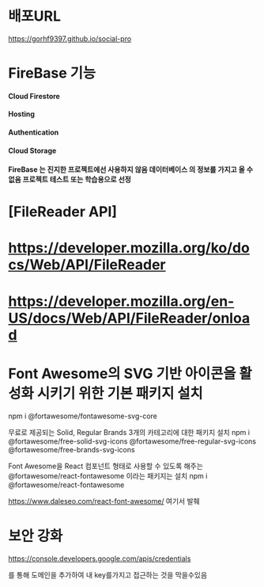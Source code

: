 # 배포URL
https://gorhf9397.github.io/social-pro

# FireBase 기능
<h4>Cloud Firestore</h4>
<h4>Hosting</h4>
<h4>Authentication</h4>
<h4>Cloud Storage</h4>

<h4>FireBase 는 진지한 프로젝트에선 사용하지 않음 데이터베이스 의 정보를 가지고 올 수 없음
프로젝트 테스트 또는 학습용으로 선정</h4>

# [FileReader API]
# https://developer.mozilla.org/ko/docs/Web/API/FileReader
# https://developer.mozilla.org/en-US/docs/Web/API/FileReader/onload

# Font Awesome의 SVG 기반 아이콘을 활성화 시키기 위한 기본 패키지 설치
npm i @fortawesome/fontawesome-svg-core

무료로 제공되는 Solid, Regular Brands 3개의 카테고리에 대한 패키지 설치
npm i @fortawesome/free-solid-svg-icons @fortawesome/free-regular-svg-icons @fortawesome/free-brands-svg-icons

Font Awesome을 React 컴포넌트 형태로 사용할 수 있도록 해주는 @fortawesome/react-fontawesome 이라는 패키지는 설치
npm i @fortawesome/react-fontawesome

https://www.daleseo.com/react-font-awesome/
여기서 발췌

# 보안 강화 
https://console.developers.google.com/apis/credentials<p>
를 통해 도메인을 추가하여 내 key를가지고 접근하는 것을 막을수있음
